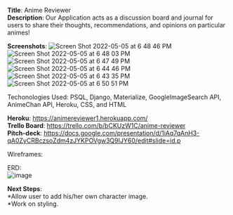 **Title**: Anime Reviewer
<br>
**Description**: Our Application acts as a discussion board and journal for users to share their thoughts, recommendations, and opinions on particular animes!

**Screenshots**:
![Screen Shot 2022-05-05 at 6 48 46 PM](https://user-images.githubusercontent.com/100500958/167038859-170360be-e6ee-4f83-a476-f6d9d1ecaf8c.png)
![Screen Shot 2022-05-05 at 6 48 03 PM](https://user-images.githubusercontent.com/100500958/167038976-80cd12fe-f330-433a-bc02-d92e2d6be76b.png)
![Screen Shot 2022-05-05 at 6 47 49 PM](https://user-images.githubusercontent.com/100500958/167039051-46cce673-efc3-4de5-9529-749591c0ff52.png)
![Screen Shot 2022-05-05 at 6 44 46 PM](https://user-images.githubusercontent.com/100500958/167039093-8e354402-5549-4526-ac16-e78e2782ed6d.png)
![Screen Shot 2022-05-05 at 6 43 35 PM](https://user-images.githubusercontent.com/100500958/167039183-1b5ff131-cc74-45c2-99ae-a26c5b5fda40.png)
![Screen Shot 2022-05-05 at 6 50 51 PM](https://user-images.githubusercontent.com/100500958/167039199-9030a5ad-fff6-4331-8691-c4ab0873d927.png)




Techonologies Used: PSQL, Django, Materialize, GoogleImageSearch API, AnimeChan API, Heroku, CSS, and HTML

**Heroku**: https://animereviewer1.herokuapp.com/ <br>
**Trello Board**: https://trello.com/b/bCKUzW1C/anime-reviewer <br>
**Pitch-deck**: https://docs.google.com/presentation/d/1iAq7qAnH3-qA0ZyCRBczsoZdm4zJYKPOVgw3Q9IJY60/edit#slide=id.p

Wireframes:<br>

ERD:<br>
![image](https://user-images.githubusercontent.com/100500958/167035064-84e073b0-9bf0-4d54-8fbe-470bdc5d5709.png)


**Next Steps**: <br>
*Allow user to add his/her own character image. <br>
*Work on styling.


